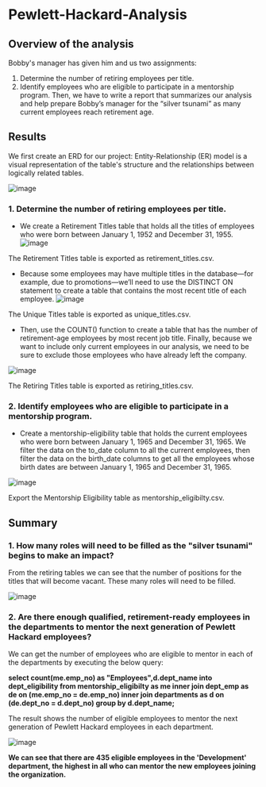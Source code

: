 # Pewlett-Hackard-Analysis

## Overview of the analysis

Bobby's manager has given him and us two assignments:
1. Determine the number of retiring employees per title.
2. Identify employees who are eligible to participate in a mentorship program. 
Then, we have to write a report that summarizes our analysis and help prepare Bobby’s manager for the “silver tsunami” as many current employees reach retirement age.

## Results
We first create an ERD for our project:
Entity-Relationship (ER) model is a visual representation of the table's structure and the relationships between logically related tables.

![image](https://user-images.githubusercontent.com/111020934/192436926-313791e3-2385-44a4-975d-4be02c8816ef.png)

### 1. Determine the number of retiring employees per title.

* We create a Retirement Titles table that holds all the titles of employees who were born between January 1, 1952 and December 31, 1955. 
![image](https://user-images.githubusercontent.com/111020934/192437790-fe5c3917-d56b-432f-ab86-2b302af181c0.png)

The Retirement Titles table is exported as retirement_titles.csv.

* Because some employees may have multiple titles in the database—for example, due to promotions—we’ll need to use the DISTINCT ON statement to create a table that contains the most recent title of each employee. 
![image](https://user-images.githubusercontent.com/111020934/192438040-15f9609c-6674-4aa2-a66f-e90bb8785548.png)

The Unique Titles table is exported as unique_titles.csv.

* Then, use the COUNT() function to create a table that has the number of retirement-age employees by most recent job title. Finally, because we want to include only current employees in our analysis, we need to be sure to exclude those employees who have already left the company.

![image](https://user-images.githubusercontent.com/111020934/192438325-c2c0b272-cd24-4b34-8c8f-5b2f391fb7a5.png)

The Retiring Titles table is exported as retiring_titles.csv.

### 2. Identify employees who are eligible to participate in a mentorship program.

* Create a mentorship-eligibility table that holds the current employees who were born between January 1, 1965 and December 31, 1965. 
We filter the data on the to_date column to all the current employees, then filter the data on the birth_date columns to get all the employees whose birth dates are between January 1, 1965 and December 31, 1965.

![image](https://user-images.githubusercontent.com/111020934/192439101-7cb80e10-a5b2-456c-a93e-e132969856f8.png)

Export the Mentorship Eligibility table as mentorship_eligibilty.csv.

## Summary

### 1. How many roles will need to be filled as the "silver tsunami" begins to make an impact?
 
From the retiring tables we can see that the number of positions for the titles that will become vacant. These many roles will need to be filled.

![image](https://user-images.githubusercontent.com/111020934/192438325-c2c0b272-cd24-4b34-8c8f-5b2f391fb7a5.png)


### 2. Are there enough qualified, retirement-ready employees in the departments to mentor the next generation of Pewlett Hackard employees?

We can get the number of employees who are eligible to mentor in each of the departments by executing the below query:

**select count(me.emp_no) as "Employees",d.dept_name into dept_eligibility
from mentorship_eligibilty as me 
inner join dept_emp as de on (me.emp_no = de.emp_no)
inner join departments as d on (de.dept_no = d.dept_no)
group by d.dept_name;**

The result shows the number of eligible employees to mentor the next generation of Pewlett Hackard employees in each department.

![image](https://user-images.githubusercontent.com/111020934/192444107-14f25105-7e52-4db3-8a75-dca0a8780330.png)

**We can see that there are 435 eligible employees in the 'Development' department, the highest in all who can mentor the new employees joining the organization.**


